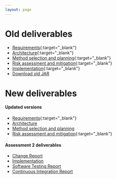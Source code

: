 ```yaml
---
layout: page
---
```

# Old deliverables

* [Requirements](https://drive.google.com/file/d/13Ezz459QZCra6dokAPOjuMoTT8DW5V9_/view?usp=sharing){:target="_blank"}
* [Architecture](https://drive.google.com/file/d/12Whhi5dkQiU8APDu7JkwLXUyk2Q_D4KK/view?usp=sharing){:target="_blank"}
* [Method selection and planning](https://drive.google.com/file/d/1HP_dv3_5lvPuiF415PJS6Lu_a-LWTDor/view?usp=sharing){:target="_blank"}
* [Risk assessment and mitigation](https://drive.google.com/file/d/1eCC2ABpep8g-EFAt7limJfUIO1BEVUyO/view?usp=sharing){:target="_blank"}
* [Implementation](https://drive.google.com/file/d/1Sx6-PGUjayIjhAnKuHO-_FkzpLBfJIMH/view?usp=sharing){:target="_blank"}
* [Download old JAR](https://github.com/lakhanmankani/eng1-t32-auber/releases/download/1.0/Auber-eng1-t32.jar)

# New deliverables

#### Updated versions
* [Requirements](../deliverables/Req2.pdf){:target="_blank"}
* [Architecture]()
* [Method selection and planning]()
* [Risk assessment and mitigation](../deliverables/Risks2.pdf){:target="_blank"}

#### Assessment 2 deliverables
* [Change Report]()
* [Implementation]()
* [Software Testing Report]()
* [Continuous Integration Report]()
